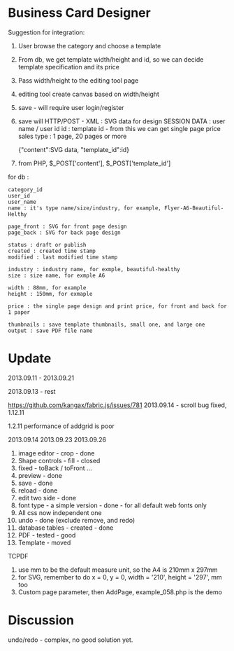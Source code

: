 Business Card Designer
=======================

Suggestion for integration:

1. User browse the category and choose a template
2. From db, we get template width/height and id, so we can decide template specification and its price

3. Pass width/height to the editing tool page
4. editing tool create canvas based on width/height
5. save - will require user login/register

6. save will HTTP/POST - 
    XML : SVG data for design
    SESSION DATA : user name / user id
    id : template id - from this we can get single page price
    sales type : 1 page, 20 pages or more

    {"content":SVG data, "template_id":id}

7. from PHP, $_POST['content'], $_POST['template_id']

for db :

    category_id
    user_id
    user_name
    name : it's type name/size/industry, for example, Flyer-A6-Beautiful-Helthy

    page_front : SVG for front page design
    page_back : SVG for back page design

    status : draft or publish
    created : created time stamp
    modified : last modified time stamp

    industry : industry name, for exmple, beautiful-healthy
    size : size name, for exmple A6
    
    width : 88mm, for example
    height : 150mm, for exmaple
    
    price : the single page design and print price, for front and back for 1 paper

    thumbnails : save template thumbnails, small one, and large one
    output : save PDF file name


Update
=========

2013.09.11 - 2013.09.21

2013.09.13 - rest

https://github.com/kangax/fabric.js/issues/781
2013.09.14 - scroll bug fixed, 1.12.11

1.2.11 performance of addgrid is poor

2013.09.14
2013.09.23
2013.09.26

1.  image editor - crop - done
2.  Shape controls - fill - closed
7.  fixed - toBack / toFront ...
3.  preview - done
4.  save - done
5.  reload - done
6.  edit two side - done
7.  font type - a simple version - done - for all default web fonts only
8.  All css now independent one
9.  undo - done (exclude remove, and redo)
11. database tables - created - done
10. PDF - tested - good
11. Template - moved

TCPDF

1. use mm to be the default measure unit, so the A4 is 210mm x 297mm
2. for SVG, remember to do x = 0, y = 0, width = '210', height = '297', mm too
3. Custom page parameter, then AddPage, example_058.php is the demo

Discussion
===========

undo/redo - complex, no good solution yet.






